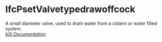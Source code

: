 IfcPsetValvetypedrawoffcock
===========================
A small diameter valve, used to drain water from a cistern or water filled
system.  
[ _bSI
Documentation_](https://standards.buildingsmart.org/IFC/DEV/IFC4_2/FINAL/HTML/schema/ifchvacdomain/pset/pset_valvetypedrawoffcock.htm)


